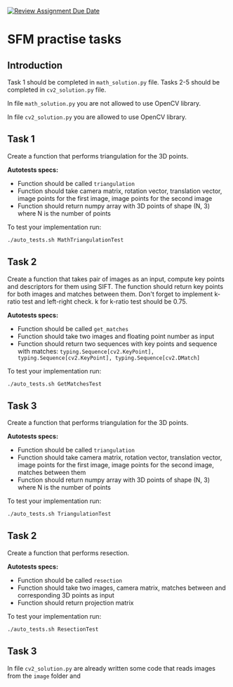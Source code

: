 [![Review Assignment Due Date](https://classroom.github.com/assets/deadline-readme-button-22041afd0340ce965d47ae6ef1cefeee28c7c493a6346c4f15d667ab976d596c.svg)](https://classroom.github.com/a/uAguylQL)
# SFM practise tasks

## Introduction

Task 1 should be completed in `math_solution.py` file. Tasks 2-5 should be completed in `cv2_solution.py` file.

In file `math_solution.py` you are not allowed to use OpenCV library. 

In file `cv2_solution.py` you are allowed to use OpenCV library.

## Task 1

Create a function that performs triangulation for the 3D points.

**Autotests specs:**
+ Function should be called `triangulation`
+ Function should take camera matrix, rotation vector, translation vector,
  image points for the first image, image points for the second image
+ Function should return numpy array with 3D points of shape (N, 3) where N is the number of points

To test your implementation run:
```bash
./auto_tests.sh MathTriangulationTest
```

## Task 2

Create a function that takes pair of images as an input, compute key points and descriptors for them using SIFT. 
The function should return key points for both images and matches between them. Don't forget to 
implement k-ratio test and left-right check. k for k-ratio test should be 0.75.

**Autotests specs:**
+ Function should be called `get_matches`
+ Function should take two images and floating point number as input
+ Function should return two sequences with key points and sequence with matches: 
`typing.Sequence[cv2.KeyPoint], typing.Sequence[cv2.KeyPoint], typing.Sequence[cv2.DMatch]`

To test your implementation run:
```bash
./auto_tests.sh GetMatchesTest
```

## Task 3

Create a function that performs triangulation for the 3D points.

**Autotests specs:**
+ Function should be called `triangulation`
+ Function should take camera matrix, rotation vector, translation vector,
  image points for the first image, image points for the second image, matches between them
+ Function should return numpy array with 3D points of shape (N, 3) where N is the number of points

To test your implementation run:
```bash
./auto_tests.sh TriangulationTest
```

## Task 2 

Create a function that performs resection.

**Autotests specs:**
+ Function should be called `resection`
+ Function should take two images, camera matrix, matches between  and corresponding 3D points as input
+ Function should return projection matrix

To test your implementation run:
```bash
./auto_tests.sh ResectionTest
```

## Task 3 

In file `cv2_solution.py` are already written some code that reads images from the `image` folder and 
